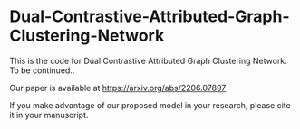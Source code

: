 # Dual-Contrastive-Attributed-Graph-Clustering-Network
This is the code for Dual Contrastive Attributed Graph Clustering Network.
To be continued..

Our paper is available at https://arxiv.org/abs/2206.07897

If you make advantage of our proposed model in your research, please cite it in your manuscript.
